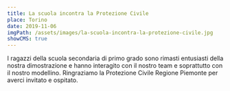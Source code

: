 ```yaml
---
title: La scuola incontra la Protezione Civile
place: Torino
date: 2019-11-06
imgPath: /assets/images/la-scuola-incontra-la-protezione-civile.jpg
showCMS: true
---
```


I ragazzi della scuola secondaria di primo grado sono rimasti entusiasti della nostra dimostrazione e hanno interagito con il nostro team e soprattutto con il nostro modellino. Ringraziamo la Protezione Civile Regione Piemonte per averci invitato e ospitato.
